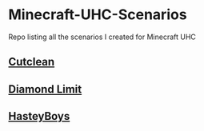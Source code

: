 # Minecraft-UHC-Scenarios
Repo listing all the scenarios I created for Minecraft UHC

## [Cutclean](https://github.com/Roguire14/CutClean)

## [Diamond Limit](https://github.com/Roguire14/DiamondLimit)

## [HasteyBoys](https://github.com/Roguire14/HasteyBoys)
